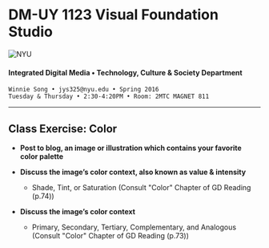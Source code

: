 # DM-UY 1123 Visual Foundation Studio

![NYU](http://ws2.polishedsolid.com/de/nyu_soe_logo.png)
#### Integrated Digital Media • Technology, Culture & Society Department

    Winnie Song • jys325@nyu.edu • Spring 2016
    Tuesday & Thursday • 2:30-4:20PM • Room: 2MTC MAGNET 811

---

## Class Exercise: Color

* **Post to blog, an image or illustration which contains your favorite color palette**

* **Discuss the image’s color context, also known as value & intensity**
  * Shade, Tint, or Saturation (Consult "Color" Chapter of GD Reading (p.74))

* **Discuss the image’s color context**
  * Primary, Secondary, Tertiary, Complementary, and Analogous (Consult "Color" Chapter of GD Reading (p.73))

